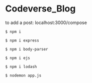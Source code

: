 # Codeverse_Blog

to add a post: localhost:3000/compose

```
$ npm i
```

```
$ npm i express
```

```
$ npm i body-parser
```

```
$ npm i ejs
```

```
$ npm i lodash
```

```
$ nodemon app.js
```













